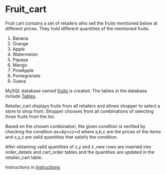 # Fruit_cart

Fruit cart contains a set of retailers who sell the fruits mentioned below at different prices. They hold different quantities of the mentioned fruits.
1. Banana
2. Orange
3. Apple
4. Watermelon
5. Papaya
6. Mango
7. PineApple
8. Pomegranate
9. Guava

MySQL database named [fruits](/fruit_cart_data.py) is created. The tables in the database include [Tables](/tables_in_database.py).

<p>Retailer_cart displays fruits from all retailers and allows shopper to select a store to shop from. Shopper chooses from all combinations of selecting three fruits from the list. </p>

Based on the chosen combination, the given condition is verified by checking the condition _ax+by+cz=d_ where a,b,c are the prices of the items and x,y,z are valid quantities that satisfy the condition.

After obtaining valid quantities of x,y and z ,new rows are inserted into order_details and cart_order tables and the quantities are updated in the retailer_cart table.

Instructions in [Instructions](/Instructions.pdf)

  
  
  
